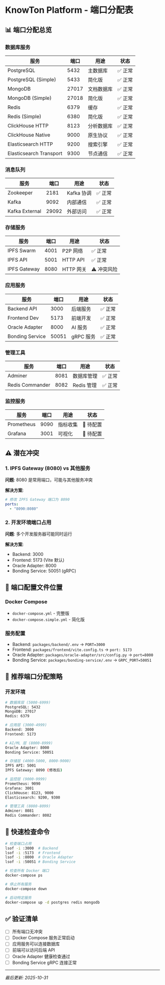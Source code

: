 # KnowTon Platform - 端口分配表

## 📊 端口分配总览

### 数据库服务
| 服务 | 端口 | 用途 | 状态 |
|------|------|------|------|
| PostgreSQL | 5432 | 主数据库 | ✅ 正常 |
| PostgreSQL (Simple) | 5433 | 简化版 | ✅ 正常 |
| MongoDB | 27017 | 文档数据库 | ✅ 正常 |
| MongoDB (Simple) | 27018 | 简化版 | ✅ 正常 |
| Redis | 6379 | 缓存 | ✅ 正常 |
| Redis (Simple) | 6380 | 简化版 | ✅ 正常 |
| ClickHouse HTTP | 8123 | 分析数据库 | ✅ 正常 |
| ClickHouse Native | 9000 | 原生协议 | ✅ 正常 |
| Elasticsearch HTTP | 9200 | 搜索引擎 | ✅ 正常 |
| Elasticsearch Transport | 9300 | 节点通信 | ✅ 正常 |

### 消息队列
| 服务 | 端口 | 用途 | 状态 |
|------|------|------|------|
| Zookeeper | 2181 | Kafka 协调 | ✅ 正常 |
| Kafka | 9092 | 内部通信 | ✅ 正常 |
| Kafka External | 29092 | 外部访问 | ✅ 正常 |

### 存储服务
| 服务 | 端口 | 用途 | 状态 |
|------|------|------|------|
| IPFS Swarm | 4001 | P2P 网络 | ✅ 正常 |
| IPFS API | 5001 | HTTP API | ✅ 正常 |
| IPFS Gateway | 8080 | HTTP 网关 | ⚠️ 冲突风险 |

### 应用服务
| 服务 | 端口 | 用途 | 状态 |
|------|------|------|------|
| Backend API | 3000 | 后端服务 | ✅ 正常 |
| Frontend Dev | 5173 | 前端开发 | ✅ 正常 |
| Oracle Adapter | 8000 | AI 服务 | ✅ 正常 |
| Bonding Service | 50051 | gRPC 服务 | ✅ 正常 |

### 管理工具
| 服务 | 端口 | 用途 | 状态 |
|------|------|------|------|
| Adminer | 8081 | 数据库管理 | ✅ 正常 |
| Redis Commander | 8082 | Redis 管理 | ✅ 正常 |

### 监控服务
| 服务 | 端口 | 用途 | 状态 |
|------|------|------|------|
| Prometheus | 9090 | 指标收集 | 📝 待配置 |
| Grafana | 3001 | 可视化 | 📝 待配置 |

## ⚠️ 潜在冲突

### 1. IPFS Gateway (8080) vs 其他服务
**问题**: 8080 是常用端口，可能与其他服务冲突

**解决方案**: 
```yaml
# 修改 IPFS Gateway 端口为 8090
ports:
  - "8090:8080"
```

### 2. 开发环境端口占用
**问题**: 多个开发服务器可能同时运行

**解决方案**:
- Backend: 3000
- Frontend: 5173 (Vite 默认)
- Oracle Adapter: 8000
- Bonding Service: 50051 (gRPC)

## 🔧 端口配置文件位置

### Docker Compose
- `docker-compose.yml` - 完整版
- `docker-compose.simple.yml` - 简化版

### 服务配置
- Backend: `packages/backend/.env` → `PORT=3000`
- Frontend: `packages/frontend/vite.config.ts` → `port: 5173`
- Oracle Adapter: `packages/oracle-adapter/src/config.py` → `port=8000`
- Bonding Service: `packages/bonding-service/.env` → `GRPC_PORT=50051`

## 📝 推荐端口分配策略

### 开发环境
```bash
# 数据库层 (5000-6999)
PostgreSQL: 5432
MongoDB: 27017
Redis: 6379

# 应用层 (3000-4999)
Backend: 3000
Frontend: 5173

# AI/ML 层 (8000-8999)
Oracle Adapter: 8000
Bonding Service: 50051

# 存储层 (4000-5000, 8000-9000)
IPFS API: 5001
IPFS Gateway: 8090 (修改后)

# 监控层 (9000-9999)
Prometheus: 9090
Grafana: 3001
ClickHouse: 8123, 9000
Elasticsearch: 9200, 9300

# 管理工具 (8080-8099)
Adminer: 8081
Redis Commander: 8082
```

## 🚀 快速检查命令

```bash
# 检查端口占用
lsof -i :3000  # Backend
lsof -i :5173  # Frontend
lsof -i :8000  # Oracle Adapter
lsof -i :50051 # Bonding Service

# 检查所有 Docker 端口
docker-compose ps

# 停止所有服务
docker-compose down

# 启动特定服务
docker-compose up -d postgres redis mongodb
```

## ✅ 验证清单

- [ ] 所有端口无冲突
- [ ] Docker Compose 服务正常启动
- [ ] 应用服务可以连接数据库
- [ ] 前端可以访问后端 API
- [ ] Oracle Adapter 健康检查通过
- [ ] Bonding Service gRPC 连接正常

---

*最后更新: 2025-10-31*
